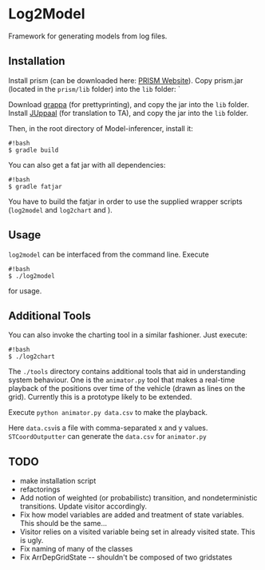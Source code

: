 # Log2Model
Framework for generating models from log files.

## Installation 
Install prism (can be downloaded here: [PRISM Website](http://www.prismmodelchecker.org/download.php)). Copy prism.jar (located in the `prism/lib` folder) into the `lib` folder:
`

Download [grappa](http://www2.research.att.com/~john/Grappa/grappa.tgz) (for prettyprinting), and copy the jar into the `lib` folder.
Install [JUppaal](https://github.com/ksluckow/JUppaal) (for translation to TA), and copy the jar into the `lib` folder.

Then, in the root directory of Model-inferencer, install it:
```
#!bash
$ gradle build
```

You can also get a fat jar with all dependencies:
```
#!bash
$ gradle fatjar
```

You have to build the fatjar in order to use the supplied wrapper scripts (`log2model` and `log2chart` and ).

## Usage 

`log2model` can be interfaced from the command line. Execute
```
#!bash
$ ./log2model
```
for usage. 


## Additional Tools
You can also invoke the charting tool in a similar fashioner. Just execute:
```
#!bash
$ ./log2chart
```

The `./tools` directory contains additional tools that aid in understanding system behaviour. 
One is the `animator.py` tool that makes a real-time playback of the positions over time of the vehicle (drawn as lines on the grid). Currently this is a prototype likely to be extended.

Execute `python animator.py data.csv` to make the playback.

Here `data.csv`is a file with comma-separated x and y values.
`STCoordOutputter` can generate the `data.csv` for `animator.py`

## TODO ##
* make installation script
* refactorings
* Add notion of weighted (or probabilistc) transition, and nondeterministic transitions. Update visitor accordingly.
* Fix how model variables are added and treatment of state variables. This should be the same...
* Visitor relies on a visited variable being set in already visited state. This is ugly.
* Fix naming of many of the classes
* Fix ArrDepGridState -- shouldn't be composed of two gridstates
